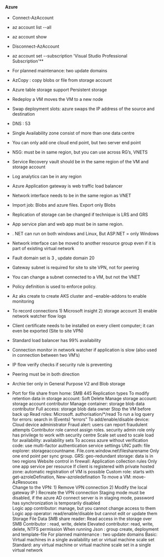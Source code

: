 ####  Azure

- Connect-AzAccount
- az account list --all
- az account show
- Disconnect-AzAccount
- az account set --subscription 'Visual Studio Professional Subscription'**	





- For planned maintenance: two update domains 
- AzCopy : copy blobs or file from storage account 
- Azure table storage support Persistent storage 
- Redeploy a VM moves the VM to a new node 
- Swap deployment slots: azure swaps the IP address of the source and destination 
- DNS : 53 
- Single Availability zone consist of more than one data centre 
- You can only add one cloud end point, but two server end point  
- NSG: must be in same region, but you can use across RG’s, VNETS
- Service Recovery vault should be in the same region of the VM and storage account 
- Log analytics can be in any region 
- Azure Application gateway is web traffic load balancer 
- Network interface needs to be in the same region as VNET
- Import job: Blobs and azure files. Export only Blobs 
- Replication of storage can be changed if technique is LRS and GRS
  
- App service plan and web app must be in same region.
  
- . NET can run on both windows and Linux,  But ASP.NET =  only Windows

- Network interface can be moved to another resource group even if it is part of existing virtual network 
- Fault domain set is 3 , update domain 20 
- Gateway subnet is required for site to site VPN, not for peering  
- You can change a subnet connected to a VM, but not the VNET 
- Policy definition is used to enforce policy.
- Az aks create to create AKS cluster and –enable-addons to enable monitoring 
- To record connections 1) Microsoft insight 2) storage account 3) enable network watcher flow logs 
 
- Client certificate needs to be installed on every client computer; it can even be exported (Site to site VPN) 
- Standard load balancer has 99% availability 
- Connection monitor in network watcher if application is slow (also used in connection between two VM’s) 
- IP flow verify checks if security rule is preventing  

- Peering must be in both direction 
- Archie tier only in General Purpose V2 and Blob storage 
- Port for file share from home: SMB 445
Replication types 
To modify retention data in storage account: Soft Delete 
Manage storage account: storage account contributor 
Manage container: storage blob data contributor 
Full access: storage blob data owner 
Stop the VM before back up 
Read roles: Microsoft. authorisation/*/read
To run a log query for errors: search in (Events) “errors”
To add/enable/disable device: Cloud device administrator 
Fraud alert: users can report fraudulent attempts 
Contributor role cannot assign roles.
security admin role only has privilege to work with security centre 
Scale set used to scale load for availability: availability   sets 
To access azure without verification code: use multi-factor authentication service settings 
UNC path: file explorer: storageaccountname. File.core.window.net\filesharename
Only one end point per sync group.
GRS: geo-redundant storage: data is in two regions 
Website control in firewall: Application collection rules 
Only one app service per resource 
If client is registered with private hosted zone: automatic registration of VM is possible 
Custom role: starts with get-azroleDefination, 
New-azroledefination 
To move a VM: move-AzResouces  
Change to the VPN: 1) Remove VPN connection 2) Modify the local gateway IP ) Recreate the VPN connection 
Staging mode must be disabled, if the azure AD connect server is in staging mode, password has synchronization is temporarily disabled  
Logic app contributor: manage, but you cannot change access to them
Logic app operator: read/enable/disable but cannot edit or update them   
Storage File Data SMB share reader: Read access in the storage over SMB
Contributor : read, write, delete 
Elevated contributor: read, write, delete, NTFS permission 
When running Json : group create, deployment and template-file 
For planned maintenance : two update domains 
Basic: Virtual machines in a single availability set or virtual machine scale set
Standard: any virtual machine or virtual machine scale set in a single virtual network
